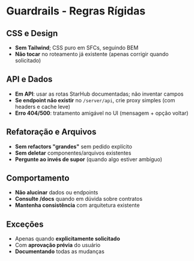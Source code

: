 # Guardrails - Regras Rígidas

## CSS e Design
- **Sem Tailwind**; CSS puro em SFCs, seguindo BEM
- **Não tocar** no roteamento já existente (apenas corrigir quando solicitado)

## API e Dados
- **Em API**: usar as rotas StarHub documentadas; não inventar campos
- **Se endpoint não existir** no `/server/api`, crie proxy simples (com headers e cache leve)
- **Erro 404/500**: tratamento amigável no UI (mensagem + opção voltar)

## Refatoração e Arquivos
- **Sem refactors "grandes"** sem pedido explícito
- **Sem deletar** componentes/arquivos existentes
- **Pergunte ao invés de supor** (quando algo estiver ambíguo)

## Comportamento
- **Não alucinar** dados ou endpoints
- **Consulte /docs** quando em dúvida sobre contratos
- **Mantenha consistência** com arquitetura existente

## Exceções
- Apenas quando **explicitamente solicitado**
- Com **aprovação prévia** do usuário
- **Documentando** todas as mudanças
